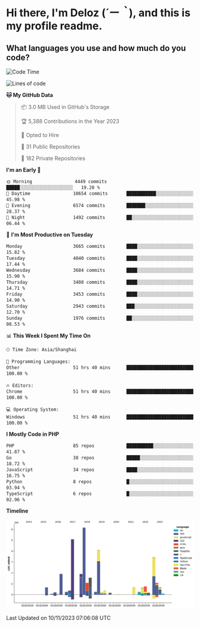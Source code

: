 # **Hi there, I'm Deloz (*´ー｀*), and this is my profile readme.**

## **What languages you use and how much do you code?**

<!--START_SECTION:waka-->
![Code Time](http://img.shields.io/badge/Code%20Time-2%2C759%20hrs%203%20mins-blue)

![Lines of code](https://img.shields.io/badge/From%20Hello%20World%20I%27ve%20Written-32.2%20million%20lines%20of%20code-blue)

**🐱 My GitHub Data** 

> 📦 3.0 MB Used in GitHub's Storage 
 > 
> 🏆 5,388 Contributions in the Year 2023
 > 
> 💼 Opted to Hire
 > 
> 📜 31 Public Repositories 
 > 
> 🔑 182 Private Repositories 
 > 
**I'm an Early 🐤** 

```text
🌞 Morning                4449 commits        █████░░░░░░░░░░░░░░░░░░░░   19.20 % 
🌆 Daytime                10654 commits       ███████████░░░░░░░░░░░░░░   45.98 % 
🌃 Evening                6574 commits        ███████░░░░░░░░░░░░░░░░░░   28.37 % 
🌙 Night                  1492 commits        ██░░░░░░░░░░░░░░░░░░░░░░░   06.44 % 
```
📅 **I'm Most Productive on Tuesday** 

```text
Monday                   3665 commits        ████░░░░░░░░░░░░░░░░░░░░░   15.82 % 
Tuesday                  4040 commits        ████░░░░░░░░░░░░░░░░░░░░░   17.44 % 
Wednesday                3684 commits        ████░░░░░░░░░░░░░░░░░░░░░   15.90 % 
Thursday                 3408 commits        ████░░░░░░░░░░░░░░░░░░░░░   14.71 % 
Friday                   3453 commits        ████░░░░░░░░░░░░░░░░░░░░░   14.90 % 
Saturday                 2943 commits        ███░░░░░░░░░░░░░░░░░░░░░░   12.70 % 
Sunday                   1976 commits        ██░░░░░░░░░░░░░░░░░░░░░░░   08.53 % 
```


📊 **This Week I Spent My Time On** 

```text
🕑︎ Time Zone: Asia/Shanghai

💬 Programming Languages: 
Other                    51 hrs 40 mins      █████████████████████████   100.00 % 

🔥 Editors: 
Chrome                   51 hrs 40 mins      █████████████████████████   100.00 % 

💻 Operating System: 
Windows                  51 hrs 40 mins      █████████████████████████   100.00 % 
```

**I Mostly Code in PHP** 

```text
PHP                      85 repos            ██████████░░░░░░░░░░░░░░░   41.87 % 
Go                       38 repos            █████░░░░░░░░░░░░░░░░░░░░   18.72 % 
JavaScript               34 repos            ████░░░░░░░░░░░░░░░░░░░░░   16.75 % 
Python                   8 repos             █░░░░░░░░░░░░░░░░░░░░░░░░   03.94 % 
TypeScript               6 repos             █░░░░░░░░░░░░░░░░░░░░░░░░   02.96 % 
```



**Timeline**

![Lines of Code chart](https://raw.githubusercontent.com/deloz/deloz/main/assets/bar_graph.png)


 Last Updated on 10/11/2023 07:06:08 UTC
<!--END_SECTION:waka-->
